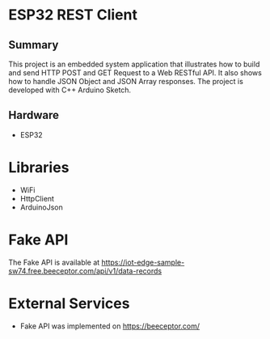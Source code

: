 # ESP32 REST Client

## Summary
This project is an embedded system application that illustrates how to build and send HTTP POST and GET Request to a Web RESTful API. It also shows how to handle JSON Object and JSON Array responses. The project is developed with C++ Arduino Sketch.  

## Hardware
- ESP32

# Libraries
- WiFi
- HttpClient
- ArduinoJson

# Fake API
  The Fake API is available at https://iot-edge-sample-sw74.free.beeceptor.com/api/v1/data-records

# External Services
- Fake API was implemented on https://beeceptor.com/